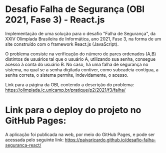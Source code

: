 # Desafio Falha de Segurança (OBI 2021, Fase 3) - React.js

Implementação de uma solução para o desafio "Falha de Segurança", da XXIV Olimpíada Brasileira de Informática, ano 2021, Fase 3, na forma de um site construído com o framework React.js (JavaScript).

O problema consiste na verificação do número de pares ordenados (A,B) distintos de usuários tal que o usuário A, utilizando sua senha, consegue acesso à conta do usuário B. No caso, há uma falha de segurança no sistema, na qual se a senha digitada contiver, como subcadeia contígua, a senha correta, o sistema permite, indevidamente, o acesso.

Link para a página da OBI, contendo a descrição do problema: https://olimpiada.ic.unicamp.br/pratique/p2/2021/f3/falha/

# Link para o deploy do projeto no GitHub Pages:

A aplicação foi publicada na web, por meio do GitHub Pages, e pode ser acessada pelo seguinte link:
https://paivaricardo.github.io/desafio-falha-seguranca-react/